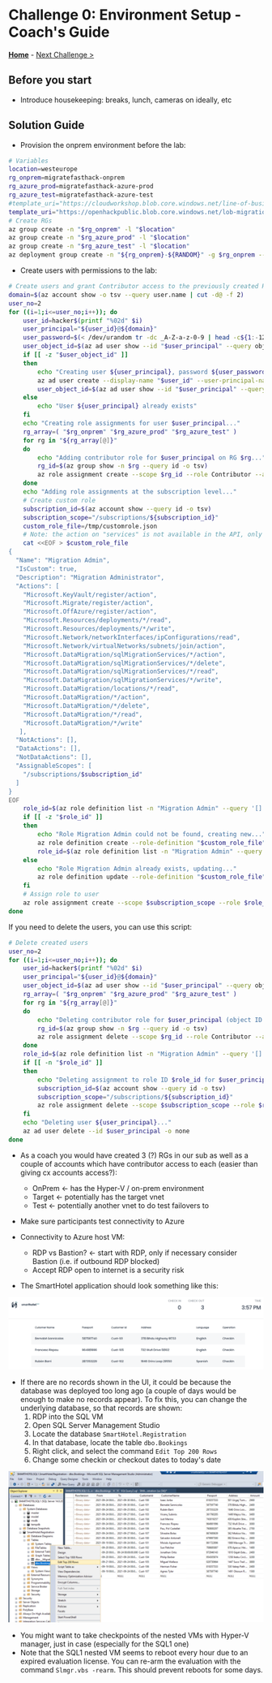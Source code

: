 # Challenge 0: Environment Setup - Coach's Guide

**[Home](./README.md)** - [Next Challenge >](./01-design.md)

## Before you start

- Introduce housekeeping: breaks, lunch, cameras on ideally, etc

## Solution Guide

- Provision the onprem environment before the lab:

```bash
# Variables
location=westeurope
rg_onprem=migratefasthack-onprem
rg_azure_prod=migratefasthack-azure-prod
rg_azure_test=migratefasthack-azure-test
#template_uri="https://cloudworkshop.blob.core.windows.net/line-of-business-application-migration/sept-2020/SmartHotelHost.json"
template_uri="https://openhackpublic.blob.core.windows.net/lob-migration/sept-2021/SmartHotelFull.json"
# Create RGs
az group create -n "$rg_onprem" -l "$location"
az group create -n "$rg_azure_prod" -l "$location"
az group create -n "$rg_azure_test" -l "$location"
az deployment group create -n "${rg_onprem}-${RANDOM}" -g $rg_onprem --template-uri $template_uri # The default credentials are demouser/demo!pass123
```

- Create users with permissions to the lab:

```bash
# Create users and grant Contributor access to the previously created RGs
domain=$(az account show -o tsv --query user.name | cut -d@ -f 2)
user_no=2
for ((i=1;i<=user_no;i++)); do
    user_id=hacker$(printf "%02d" $i)
    user_principal="${user_id}@${domain}"
    user_password=$(< /dev/urandom tr -dc _A-Z-a-z-0-9 | head -c${1:-12};echo;)
    user_object_id=$(az ad user show --id "$user_principal" --query objectId -o tsv)
    if [[ -z "$user_object_id" ]]
    then
        echo "Creating user ${user_principal}, password ${user_password}..."
        az ad user create --display-name "$user_id" --user-principal-name "$user_principal" --password "$user_password" -o none
        user_object_id=$(az ad user show --id "$user_principal" --query objectId -o tsv)
    else
        echo "User ${user_principal} already exists"
    fi
    echo "Creating role assignments for user $user_principal..."
    rg_array=( "$rg_onprem" "$rg_azure_prod" "$rg_azure_test" )
    for rg in "${rg_array[@]}"
    do
        echo "Adding contributor role for $user_principal on RG $rg..."
        rg_id=$(az group show -n $rg --query id -o tsv)
        az role assignment create --scope $rg_id --role Contributor --assignee $user_object_id -o none
    done
    echo "Adding role assignments at the subscription level..."
    # Create custom role
    subscription_id=$(az account show --query id -o tsv)
    subscription_scope="/subscriptions/${subscription_id}"
    custom_role_file=/tmp/customrole.json
    # Note: the action on "services" is not available in the API, only "sqlMigrationServices", however it is required by the portal, hence using star wildcard
    cat <<EOF > $custom_role_file
{
  "Name": "Migration Admin",
  "IsCustom": true,
  "Description": "Migration Administrator",
  "Actions": [
    "Microsoft.KeyVault/register/action",
    "Microsoft.Migrate/register/action",
    "Microsoft.OffAzure/register/action",
    "Microsoft.Resources/deployments/*/read",
    "Microsoft.Resources/deployments/*/write",
    "Microsoft.Network/networkInterfaces/ipConfigurations/read",
    "Microsoft.Network/virtualNetworks/subnets/join/action",
    "Microsoft.DataMigration/sqlMigrationServices/*/action",
    "Microsoft.DataMigration/sqlMigrationServices/*/delete",
    "Microsoft.DataMigration/sqlMigrationServices/*/read",
    "Microsoft.DataMigration/sqlMigrationServices/*/write",
    "Microsoft.DataMigration/locations/*/read",
    "Microsoft.DataMigration/*/action",
    "Microsoft.DataMigration/*/delete",
    "Microsoft.DataMigration/*/read",
    "Microsoft.DataMigration/*/write"
   ],
  "NotActions": [],
  "DataActions": [],
  "NotDataActions": [],
  "AssignableScopes": [
    "/subscriptions/$subscription_id"
  ]
}
EOF
    role_id=$(az role definition list -n "Migration Admin" --query '[].id' -o tsv)
    if [[ -z "$role_id" ]]
    then
        echo "Role Migration Admin could not be found, creating new..."
        az role definition create --role-definition "$custom_role_file"
        role_id=$(az role definition list -n "Migration Admin" --query '[].id' -o tsv)
    else
        echo "Role Migration Admin already exists, updating..."
        az role definition update --role-definition "$custom_role_file"
    fi
    # Assign role to user
    az role assignment create --scope $subscription_scope --role $role_id --assignee $user_object_id -o none
done
```

If you need to delete the users, you can use this script:

```bash
# Delete created users
user_no=2
for ((i=1;i<=user_no;i++)); do
    user_id=hacker$(printf "%02d" $i)
    user_principal="${user_id}@${domain}"
    user_object_id=$(az ad user show --id "$user_principal" --query objectId -o tsv)
    rg_array=( "$rg_onprem" "$rg_azure_prod" "$rg_azure_test" )
    for rg in "${rg_array[@]}"
    do
        echo "Deleting contributor role for $user_principal (object ID $user_object_id) on RG $rg..."
        rg_id=$(az group show -n $rg --query id -o tsv)
        az role assignment delete --scope $rg_id --role Contributor --assignee $user_object_id -o none
    done
    role_id=$(az role definition list -n "Migration Admin" --query '[].id' -o tsv)
    if [[ -n "$role_id" ]]
    then
        echo "Deleting assignment to role ID $role_id for $user_principal at the subscription level..."
        subscription_id=$(az account show --query id -o tsv)
        subscription_scope="/subscriptions/${subscription_id}"
        az role assignment delete --scope $subscription_scope --role $role_id --assignee $user_object_id -o none
    fi
    echo "Deleting user ${user_principal}..."
    az ad user delete --id $user_principal -o none
done
```

- As a coach you would have created 3 (?) RGs in our sub as well as a couple of accounts which have contributor access to each (easier than giving cx accounts access?):
    - OnPrem <- has the Hyper-V / on-prem environment
    - Target <- potentially has the target vnet
    - Test <- potentially another vnet to do test failovers to
- Make sure participants test connectivity to Azure
- Connectivity to Azure host VM:
    - RDP vs Bastion? <- start with RDP, only if necessary consider Bastion (i.e. if outbound RDP blocked)
    - Accept RDP open to internet is a security risk

- The SmartHotel application should look something like this:

![smarthotel app](./Images/smarthotel_app_portal.png)

- If there are no records shown in the UI, it could be because the database was deployed too long ago (a couple of days would be enough to make no records appear). To fix this, you can change the underlying database, so that records are shown:
    1. RDP into the SQL VM
    1. Open SQL Server Management Studio
    1. Locate the database `SmartHotel.Registration`
    1. In that database, locate the table `dbo.Bookings`
    1. Right click, and select the command `Edit Top 200 Rows`
    1. Change some checkin or checkout dates to today's date

![smss](./Images/ssms.png)

- You might want to take checkpoints of the nested VMs with Hyper-V manager, just in case (especially for the SQL1 one)
- Note that the SQL1 nested VM seems to reboot every hour due to an expired evaluation license. You can re-arm the evaluation with the command `Slmgr.vbs -rearm`. This should prevent reboots for some days.
